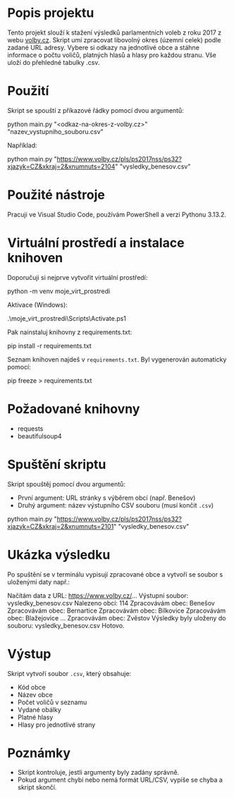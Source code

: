 
# Popis projektu

Tento projekt slouží k stažení výsledků parlamentních voleb z roku 2017 z webu [volby.cz](https://www.volby.cz). Skript umí zpracovat libovolný okres (územní celek) podle zadané URL adresy. Vybere si odkazy na jednotlivé obce a stáhne informace o počtu voličů, platných hlasů a hlasy pro každou stranu. Vše uloží do přehledné tabulky .csv.

# Použití

Skript se spouští z příkazové řádky pomocí dvou argumentů:

python main.py "<odkaz-na-okres-z-volby.cz>" "nazev_vystupniho_souboru.csv"

Například:

python main.py "https://www.volby.cz/pls/ps2017nss/ps32?xjazyk=CZ&xkraj=2&xnumnuts=2104" "vysledky_benesov.csv"

# Použité nástroje

Pracuji ve Visual Studio Code, používám PowerShell a verzi Pythonu 3.13.2.  

# Virtuální prostředí a instalace knihoven

Doporučuji si nejprve vytvořit virtuální prostředí:

python -m venv moje_virt_prostredi

Aktivace (Windows):

.\moje_virt_prostredi\Scripts\Activate.ps1

Pak nainstaluj knihovny z requirements.txt:

pip install -r requirements.txt

Seznam knihoven najdeš v `requirements.txt`. Byl vygenerován automaticky pomocí:

pip freeze > requirements.txt

# Požadované knihovny

* requests
* beautifulsoup4

#  Spuštění skriptu

Skript spouštěj pomocí dvou argumentů:
- První argument: URL stránky s výběrem obcí (např. Benešov)
- Druhý argument: název výstupního CSV souboru (musí končit `.csv`)

python main.py "https://www.volby.cz/pls/ps2017nss/ps32?xjazyk=CZ&xkraj=2&xnumnuts=2101" "vysledky_benesov.csv"


# Ukázka výsledku

Po spuštění se v terminálu vypisují zpracované obce a vytvoří se soubor s uloženými daty např.:

Načítám data z URL: https://www.volby.cz/...
Výstupní soubor: vysledky_benesov.csv
Nalezeno obcí: 114
Zpracovávám obec: Benešov
Zpracovávám obec: Bernartice
Zpracovávám obec: Bílkovice
Zpracovávám obec: Blažejovice
...
Zpracovávám obec: Zvěstov
Výsledky byly uloženy do souboru: vysledky_benesov.csv
Hotovo.

#  Výstup

Skript vytvoří soubor `.csv`, který obsahuje:

- Kód obce
- Název obce
- Počet voličů v seznamu
- Vydané obálky
- Platné hlasy
- Hlasy pro jednotlivé strany

# Poznámky

* Skript kontroluje, jestli argumenty byly zadány správně.
* Pokud argument chybí nebo nemá formát URL/CSV, vypíše se chyba a skript skončí.





